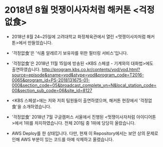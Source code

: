 # 2018년 8월 멋쟁이사자처럼 해커톤 <걱정없食>

* 2018년 8월 24~25일에 고려대학교 화정체육관에서 열린 <멋쟁이사자처럼 해커톤>에서 만들었습니다.

* '걱정없食'은 '식품 알레르기 보유자를 위한 필터링 서비스'입니다.

* '걱정없食'은 2018년 11월 15일에 방송된 <KBS 스페셜 - 기계와의 대화법>에도 출연하였습니다.
http://program.kbs.co.kr/contents/vod/vod.html?source=episode&sname=vod&stype=vod&program_code=T2016-0065&program_id=PS-2018131675-01-000&section_code=05&broadcast_complete_yn=N&local_station_code=00&section_sub_code=06&site_id=8127
* <KBS 스페셜>에는 저와 저희 팀원들이 출연하였으며, 해커톤 현장에서 '걱정없食'을 소개하였습니다.

* '걱정없食' 2018년 7월 구글캠퍼스 서울에서 진행된 <멋쟁이사자처럼 아이디어톤>에서 1위를 차지하였습니다. 전체 201팀 중 1위에 당당히 올랐습니다.

* AWS Deploy를 한 상태입니다. 다만, 현재 이 Repository에서는 보안 상의 문제로 인해 AWS 부분이 있는 코드를 아예 삭제하고 올렸습니다.
